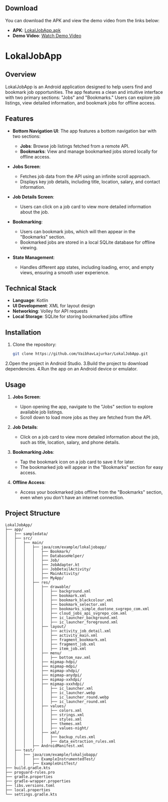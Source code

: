 ## Download

You can download the APK and view the demo video from the links below:

- **APK**: [LokalJobApp.apk](releases/app-debug.apk)
- **Demo Video**: [Watch Demo Video](https://www.loom.com/share/1d6f48e64f8d4e128dd25cdf7c022c66?sid=8c6efdf6-cbb0-407d-8fa2-6e04744f7113)


# LokalJobApp

## Overview

LokalJobApp is an Android application designed to help users find and bookmark job opportunities. The app features a clean and intuitive interface with two primary sections: "Jobs" and "Bookmarks." Users can explore job listings, view detailed information, and bookmark jobs for offline access.

## Features

- **Bottom Navigation UI**: The app features a bottom navigation bar with two sections:
  - **Jobs**: Browse job listings fetched from a remote API.
  - **Bookmarks**: View and manage bookmarked jobs stored locally for offline access.
  
- **Jobs Screen**: 
  - Fetches job data from the API using an infinite scroll approach.
  - Displays key job details, including title, location, salary, and contact information.
  
- **Job Details Screen**:
  - Users can click on a job card to view more detailed information about the job.
  
- **Bookmarking**:
  - Users can bookmark jobs, which will then appear in the "Bookmarks" section.
  - Bookmarked jobs are stored in a local SQLite database for offline viewing.
  
- **State Management**:
  - Handles different app states, including loading, error, and empty views, ensuring a smooth user experience.

## Technical Stack

- **Language**: Kotlin
- **UI Development**: XML for layout design
- **Networking**: Volley for API requests
- **Local Storage**: SQLite for storing bookmarked jobs offline

## Installation

1. Clone the repository:
   ```bash
   git clone https://github.com/VaibhavLajurkar/LokalJobApp.git
2.Open the project in Android Studio.
3.Build the project to download dependencies.
4.Run the app on an Android device or emulator.

## Usage

1. **Jobs Screen**: 
   - Upon opening the app, navigate to the "Jobs" section to explore available job listings.
   - Scroll down to load more jobs as they are fetched from the API.
   
2. **Job Details**: 
   - Click on a job card to view more detailed information about the job, such as title, location, salary, and phone details.
   
3. **Bookmarking Jobs**: 
   - Tap the bookmark icon on a job card to save it for later.
   - The bookmarked job will appear in the "Bookmarks" section for easy access.
   
4. **Offline Access**: 
   - Access your bookmarked jobs offline from the "Bookmarks" section, even when you don't have an internet connection.


## Project Structure

```plaintext
LokalJobApp/
├── app/
│   ├── sampledata/
│   ├── src/
│   │   ├── main/
│   │   │   ├── java/com/example/lokaljobapp/
│   │   │   │   ├── Bookmark/
│   │   │   │   ├── DatabaseHelper/
│   │   │   │   ├── Job/
│   │   │   │   ├── JobAdapter.kt
│   │   │   │   ├── JobDetailActivity/
│   │   │   │   ├── MainActivity/
│   │   │   │   ├── MyApp/
│   │   │   ├── res/
│   │   │   │   ├── drawable/
│   │   │   │   │   ├── background.xml
│   │   │   │   │   ├── bookmark.xml
│   │   │   │   │   ├── bookmark_blackcolour.xml
│   │   │   │   │   ├── bookmark_selector.xml
│   │   │   │   │   ├── bookmarks_simple_duotone_svgrepo_com.xml
│   │   │   │   │   ├── cloud_jobs_api_svgrepo_com.xml
│   │   │   │   │   ├── ic_launcher_background.xml
│   │   │   │   │   ├── ic_launcher_foreground.xml
│   │   │   │   ├── layout/
│   │   │   │   │   ├── activity_job_detail.xml
│   │   │   │   │   ├── activity_main.xml
│   │   │   │   │   ├── fragment_bookmark.xml
│   │   │   │   │   ├── fragment_job.xml
│   │   │   │   │   ├── item_job.xml
│   │   │   │   ├── menu/
│   │   │   │   │   ├── bottom_nav.xml
│   │   │   │   ├── mipmap-hdpi/
│   │   │   │   ├── mipmap-mdpi/
│   │   │   │   ├── mipmap-xhdpi/
│   │   │   │   ├── mipmap-anydpi/
│   │   │   │   ├── mipmap-xxhdpi/
│   │   │   │   ├── mipmap-xxxhdpi/
│   │   │   │   │   ├── ic_launcher.xml
│   │   │   │   │   ├── ic_launcher.webp
│   │   │   │   │   ├── ic_launcher_round.webp
│   │   │   │   │   ├── ic_launcher_round.xml
│   │   │   │   ├── values/
│   │   │   │   │   ├── colors.xml
│   │   │   │   │   ├── strings.xml
│   │   │   │   │   ├── styles.xml
│   │   │   │   │   ├── themes.xml
│   │   │   │   │   ├── values-night/
│   │   │   │   ├── xml/
│   │   │   │   │   ├── backup_rules.xml
│   │   │   │   │   ├── data_extraction_rules.xml
│   │   │   ├── AndroidManifest.xml
│   ├── test/
│   │   ├── java/com/example/lokaljobapp/
│   │   │   ├── ExampleInstrumentedTest/
│   │   │   ├── ExampleUnitTest/
├── build.gradle.kts
├── proguard-rules.pro
├── gradle.properties
├── gradle-wrapper.properties
├── libs.versions.toml
├── local.properties
└── settings.gradle.kts
